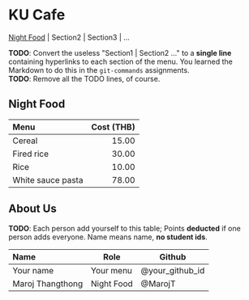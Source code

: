 # KU Cafe

[Night Food](#Night-food) | Section2 | Section3 | ...

**TODO**: Convert the useless "Section1 | Section2 ..." to a **single line** containing hyperlinks to each section of the menu.
You learned the Markdown to do this in the `git-commands` assignments.    
**TODO**: Remove all the TODO lines, of course.


## Night Food

| Menu              | Cost (THB) |
|:------------------|-----------:|
| Cereal            |      15.00 |
| Fired rice        |      30.00 |
| Rice              |      10.00 |
| White sauce pasta |      78.00 |






## About Us

**TODO**: Each person add yourself to this table; Points **deducted** if one person adds everyone. Name means name, **no student ids**.

| Name             | Role       | Github          |
|:-----------------|------------|-----------------|
| Your name        | Your menu  | @your_github_id |
| Maroj Thangthong | Night Food | @MarojT         |

